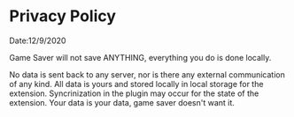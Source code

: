 # Privacy Policy

Date:12/9/2020

Game Saver will not save ANYTHING, everything you do is done locally.

No data is sent back to any server, nor is there any external communication of any kind. All data is yours and stored locally in local storage for the extension. Syncrinization in the plugin may occur for the state of the extension.
Your data is your data, game saver doesn't want it.

